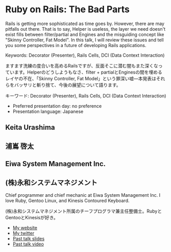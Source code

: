 # Ruby on Rails: The Bad Parts

Rails is getting more sophisticated as time goes by. However, there are may pitfalls out there. That is to say, Helper is useless, the layer we need doesn't exist fills between filter/partial and Engines and the misguiding concept like "Skinny Controller, Fat Model". In this talk, I will review these issues and tell you some perspectives in a future of developing Rails applications.

Keywords: Decorator (Presenter), Rails Cells, DCI (Data Context Interaction)

ますます洗練の度合いを高めるRailsですが、反面そこに潜む闇もまた深くなっています。Helperのどうしようもなさ、filter + partialとEnginesの間を埋めるレイヤの不在、「Skinny Controller, Fat Model」という罪深い嘘—本発表はそれらをバッサリと斬り捨て、今後の展望について語ります。

キーワード: Decorator (Presenter), Rails Cells, DCI (Data Context Interaction)

- Preferred presentation day: no preference
- Presentation language: Japanese

## Keita Urashima
## 浦嶌 啓太

## Eiwa System Management Inc.
## (株)永和システムマネジメント

Chief programmer and chief mechanic at Eiwa System Management Inc. I love Ruby, Gentoo Linux, and Kinesis Contoured Keyboard.

(株)永和システムマネジメント所属のチーフプログラマ兼主任整備士。RubyとGentooとKinesisが好き。

- [My website](http://ursm.jp)
- [My twitter](https://twitter.com/#!/ursm)
- [Past talk slides](http://www.slideshare.net/ursm/presentations)
- [Past talk video](http://rubykaigi.org/2009/ja/talks/19S06)
